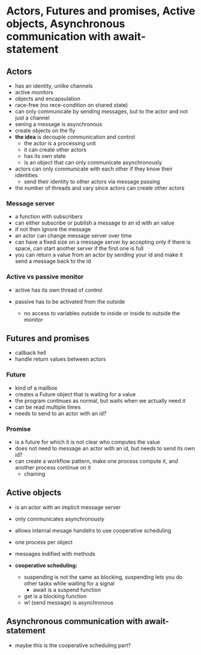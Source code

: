 # Actors, Futures and promises, Active objects, Asynchronous communication with await-statement

## Actors
- has an identity, unlike channels
- active monitors
- objects and encapsulation
- race-free (no rece-condition on shared state)
- can only communicate by sending messages, but to the actor and not just a channel
- sening a message is asynchronous
- create objects on the fly
- **the idea** is decouple communication and control
    - the actor is a processing unit
    - it can create other actors
    - has its own state
    - is an object that can only communicate asynchronously
- actors can only communicate with each other if they know their identities
    - send their identity to other actors via message passing
- the number of threads and vary since actors can create other actors

### Message server
- a function with subscribers
- can either subscribe or publish a message to an id with an value
- if not then ignore the message
- an actor can change message server over time
- can have a fixed size on a message server by accepting only if there is space, can start another server if the first one is full
- you can return a value from an actor by sending your id and make it send a message back to the id

### Active vs passive monitor
- active has its own thread of control


- passive has to be activated from the outside
    - no access to variables outside to inside or inside to outside the monitor


## Futures and promises
- callback hell
- handle return values between actors


### Future
- kind of a mailbox
- creates a Future object that is waiting for a value
- the program continues as normal, but waits when we actually need it
- can be read multiple times
- needs to send to an actor with an id?


### Promise
- is a future for which it is not clear who computes the value
- does not need to message an actor with an id, but needs to send its own id?
- can create a workflow pattern, make one process compute it, and another process continue on it
    - chaining



## Active objects
- is an actor with an implicit message server
- only communicates asynchronously
- allows internal mesage handelrs to use cooperative scheduling
- one process per object
- messages indified with methods

- **cooperative scheduling:**
    - suspending is not the same as blocking, suspending lets you do other tasks while waiting for a signal
        - await is a suspend function
    - get is a blocking function
    - w! (send message) is asynchronous


## Asynchronous communication with await-statement
- maybe this is the cooperative scheduling part?


